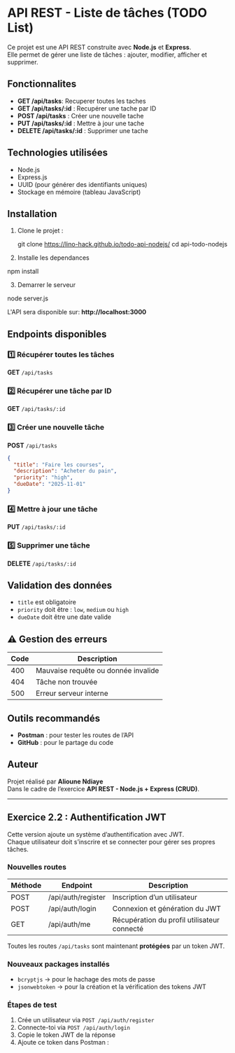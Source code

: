 # API REST - Liste de tâches (TODO List)

Ce projet est une API REST construite avec **Node.js** et **Express**.  
Elle permet de gérer une liste de tâches : ajouter, modifier, afficher et supprimer.

## Fonctionnalites

- **GET /api/tasks**: Recuperer toutes  les taches
- **GET /api/tasks/:id** : Recupérer une tache par ID  
- **POST /api/tasks** : Créer une nouvelle tache  
- **PUT /api/tasks/:id** : Mettre à jour une tache  
- **DELETE /api/tasks/:id** : Supprimer une tache

## Technologies utilisées

- Node.js  
- Express.js  
- UUID (pour générer des identifiants uniques)  
- Stockage en mémoire (tableau JavaScript)

## Installation

1. Clone le projet :

   git clone https://lino-hack.github.io/todo-api-nodejs/
   cd api-todo-nodejs

2. Installe les dependances

 npm install

3. Demarrer le serveur

node server.js

L'API sera disponible sur: **http://localhost:3000**


## Endpoints disponibles

### 1️⃣ Récupérer toutes les tâches
**GET** `/api/tasks`

### 2️⃣ Récupérer une tâche par ID
**GET** `/api/tasks/:id`

### 3️⃣ Créer une nouvelle tâche
**POST** `/api/tasks`
```json
{
  "title": "Faire les courses",
  "description": "Acheter du pain",
  "priority": "high",
  "dueDate": "2025-11-01"
}
```

### 4️⃣ Mettre à jour une tâche
**PUT** `/api/tasks/:id`

### 5️⃣ Supprimer une tâche
**DELETE** `/api/tasks/:id`


## Validation des données
- `title` est obligatoire  
- `priority` doit être : `low`, `medium` ou `high`  
- `dueDate` doit être une date valide  

## ⚠️ Gestion des erreurs

|Code | Description |
|------|--------------|
| 400 | Mauvaise requête ou donnée invalide |
| 404 | Tâche non trouvée |
| 500 | Erreur serveur interne |

## Outils recommandés
- **Postman** : pour tester les routes de l’API  
- **GitHub** : pour le partage du code  

## Auteur

Projet réalisé par **Alioune Ndiaye**  
Dans le cadre de l’exercice **API REST - Node.js + Express (CRUD)**.


---

## Exercice 2.2 : Authentification JWT

Cette version ajoute un système d’authentification avec JWT.  
Chaque utilisateur doit s’inscrire et se connecter pour gérer ses propres tâches.

### Nouvelles routes

| Méthode | Endpoint | Description |
|----------|-----------|--------------|
| POST | /api/auth/register | Inscription d’un utilisateur |
| POST | /api/auth/login | Connexion et génération du JWT |
| GET | /api/auth/me | Récupération du profil utilisateur connecté |

Toutes les routes `/api/tasks` sont maintenant **protégées** par un token JWT.

### Nouveaux packages installés
- `bcryptjs` → pour le hachage des mots de passe  
- `jsonwebtoken` → pour la création et la vérification des tokens JWT  

### Étapes de test
1. Crée un utilisateur via `POST /api/auth/register`
2. Connecte-toi via `POST /api/auth/login`
3. Copie le token JWT de la réponse
4. Ajoute ce token dans Postman :


